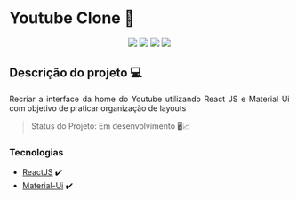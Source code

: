 # Youtube Clone 🎥

<p align="center">
    <img src="https://img.shields.io/static/v1?label=Javascript&message=language&color=yellow&style=for-the-badge&logo=javascript" style="display: inline;"/>
    <img src="https://img.shields.io/static/v1?label=ReactJS&message=framework&color=blue&style=for-the-badge&logo=react" style="display: inline;"/>
    <img src="https://img.shields.io/static/v1?label=Material-UI&message=framework&color=orange&style=for-the-badge&logo=material-ui" style="display: inline;"/>
    <img src="https://img.shields.io/static/v1?label=Youtube&message=&color=blue&style=for-the-badge&logo=youtube" style="display: inline;"/>
</p>

##  Descrição do projeto 💻
<p align="justify"> Recriar a interface da home do Youtube utilizando React JS e Material Ui com objetivo de praticar organização de layouts </p>

> Status do Projeto: Em desenvolvimento 🖥📈
<!--
### Funcionalidades :rocket:

- [X] Cadastro de usuários :man:
- [X] Login de usuário ✅
- [X] Senha do usuário criptografada 🔒🔑
- [X] Listagem de usuários :family:
 -->

### Tecnologias
- [ReactJS](https://pt-br.reactjs.org/) :heavy_check_mark:
- [Material-Ui](https://material-ui.com/) :heavy_check_mark:

<!--
### Como rodar a aplicação :arrow_forward:
```
# No terminal, clone o projeto
$ git clone https://github.com/LRmorais/Mongoose-rest-mongodb-jwt.git

# Entre na pasta do projeto
$ cd Mongoose-rest-mongodb-jwt

# Instale as dependências
$ npm install ou yarn install

# Execute a aplicação
$ npm index.js ou yarn index.js
```
##  Como contribuir :octocat:
1. Fork este repositório;
2. Crie uma branch com sua feature: **`git checkout -b my-feature`**;
3. Comite suas mudanças: **`git commit -m 'feat: My new feature'`**;
4. Suba as alterações para sua branch: **`git push origin my-feature`**.

Após o merge de sua solicitação pull request, você pode excluir seu branch.

Relate algum bug [here](https://github.com/LRmorais/Mongoose-rest-mongodb-jwt/issues).

## 📝 License

This project is under the MIT license. See the archive [LICENSE](https://github.com/LRmorais/Mongoose-rest-mongodb-jwt/blob/main/LICENSE) for more details.
 -->
